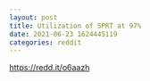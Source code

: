 ```yaml
--- 
layout: post 
title: Utilization of SPRT at 97% 
date: 2021-06-23 1624445119 
categories: reddit 
--- 
```

https://redd.it/o6aazh
